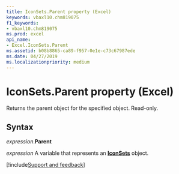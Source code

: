 ```yaml
---
title: IconSets.Parent property (Excel)
keywords: vbaxl10.chm819075
f1_keywords:
- vbaxl10.chm819075
ms.prod: excel
api_name:
- Excel.IconSets.Parent
ms.assetid: b08b8865-ca89-f957-0e1e-c73c67987ede
ms.date: 04/27/2019
ms.localizationpriority: medium
---
```



# IconSets.Parent property (Excel)

Returns the parent object for the specified object. Read-only.


## Syntax

_expression_.**Parent**

_expression_ A variable that represents an **[IconSets](Excel.IconSets.md)** object.




[!include[Support and feedback](~/includes/feedback-boilerplate.md)]